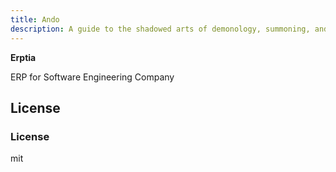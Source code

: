 ```yaml
---
title: Ando
description: A guide to the shadowed arts of demonology, summoning, and occult rituals for those who dare tread the dangerous path
---
```

 **Erptia**

ERP for Software Engineering Company

## License
### License

mit